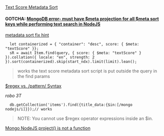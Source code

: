 

[Text Score Metadata Sort](https://docs.mongodb.com/manual/reference/method/cursor.sort/#text-score-metadata-sort)   
#### GOTCHA: [MongoDB error- must have $meta projection for all $meta sort keys while performing text search in NodeJS](https://onecompiler.com/questions/3w3vwnb69/mongodb-error-must-have-meta-projection-for-all-meta-sort-keys-while-performing-text-search-in-nodejs)   

[metadata sort fix hint](https://stackoverflow.com/questions/60136483/mongo-nodejs-project-is-not-a-function)   

```
  let containerized = { "container": "desc", score: { $meta: "textScore" }};
  sR = await Item.find(query, { score: { $meta: "textScore" } }).collation({ locale: "en", strength: 2 }).sort(containerized).skip(start_ndx).limit(limit).lean();
```
> works
> the text score metadata sort script is put outside the query in the find params

[$regex vs. /pattern/ Syntax](https://docs.mongodb.com/manual/reference/operator/query/regex/)   

_robo 3T_

```
  db.getCollection('items').find({title_data:{$in:[/mongo nodejs/i]}});// works
```
> NOTE: You cannot use $regex operator expressions inside an $in.

[Mongo NodeJS project() is not a function](https://stackoverflow.com/questions/60136483/mongo-nodejs-project-is-not-a-function)   